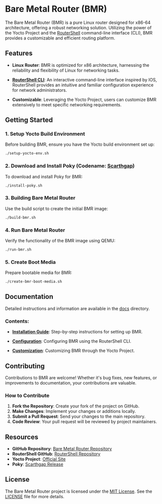 # Bare Metal Router (BMR)

The Bare Metal Router (BMR) is a pure Linux router designed for x86-64 architecture, offering a robust networking solution. Utilizing the power of the Yocto Project and the [RouterShell](https://github.com/mgarcia01752/RouterShell) command-line interface (CLI), BMR provides a customizable and efficient routing platform.

## Features

- **Linux Router**: BMR is optimized for x86 architecture, harnessing the reliability and flexibility of Linux for networking tasks.
  
- **[RouterShell CLI](https://github.com/mgarcia01752/RouterShell)**: An interactive command-line interface inspired by IOS, RouterShell provides an intuitive and familiar configuration experience for network administrators.

- **Customizable**: Leveraging the Yocto Project, users can customize BMR extensively to meet specific networking requirements.

## Getting Started

### 1. Setup Yocto Build Environment

Before building BMR, ensure you have the Yocto build environment set up:

```bash
./setup-yocto-env.sh
```

### 2. Download and Install Poky (Codename: [Scarthgap](https://docs.yoctoproject.org/next/migration-guides/release-5.0.html))

To download and install Poky for BMR:

```bash
./install-poky.sh
```

### 3. Building Bare Metal Router

Use the build script to create the initial BMR image:

```bash
./build-bmr.sh
```

### 4. Run Bare Metal Router

Verify the functionality of the BMR image using QEMU:

```bash
./run-bmr.sh
```

### 5. Create Boot Media

Prepare bootable media for BMR:

```bash
./create-bmr-boot-media.sh
```

## Documentation

Detailed instructions and information are available in the [docs](doc/index.md) directory.

### Contents:

- **[Installation Guide](doc/index.md#installation-guide)**: Step-by-step instructions for setting up BMR.
  
- **[Configuration](doc/index.md#configuration)**: Configuring BMR using the RouterShell CLI.
  
- **[Customization](doc/index.md#customization)**: Customizing BMR through the Yocto Project.

## Contributing

Contributions to BMR are welcome! Whether it's bug fixes, new features, or improvements to documentation, your contributions are valuable.

### How to Contribute

1. **Fork the Repository**: Create your fork of the project on GitHub.
2. **Make Changes**: Implement your changes or additions locally.
3. **Submit a Pull Request**: Send your changes to the main repository.
4. **Code Review**: Your pull request will be reviewed by project maintainers.

## Resources

- **GitHub Repository**: [Bare Metal Router Repository](https://github.com/yocto/bare-metal-router)
- **RouterShell GitHub**: [RouterShell Repository](https://github.com/mgarcia01752/RouterShell)
- **Yocto Project**: [Official Site](https://www.yoctoproject.org/)
- **Poky**: [Scarthgap Release](https://docs.yoctoproject.org/next/migration-guides/release-5.0.html)

## License

The Bare Metal Router project is licensed under the [MIT License](https://opensource.org/licenses/MIT). See the [LICENSE](https://github.com/yocto/bare-metal-router/blob/main/LICENSE) file for more details.
